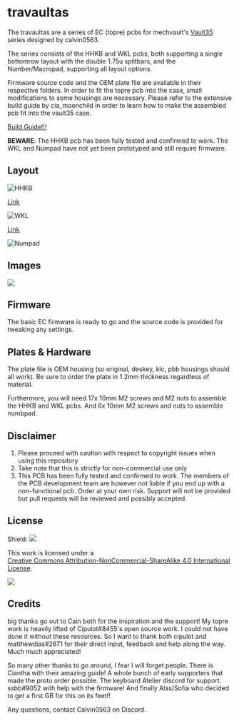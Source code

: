 # travaultas

The travaultas are a series of EC (topre) pcbs for mechvault's [Vault35](https://mechvault.net/products/vault-35-mini-keyboard) series designed by calvin0563. 

The series consists of the HHKB and WKL pcbs, both supporting a single bottomrow layout with the double 1.75u splitbars, and the Number/Macropad, supporting all layout options. 

Firmware source code and the OEM plate file are available in their respective folders. In order to fit the topre pcb into the case, small modifications to some housings are necessary. Please refer to the extensive build guide by cia\_moonchild in order to learn how to make the assembled pcb fit into the vault35 case.

[Build Guide!!!](https://imgur.com/a/L5vGjtF)

**BEWARE**: The HHKB pcb has been fully tested and confirmed to work. The WKL and Numpad have not yet been prototyped and still require firmware. 

## Layout

![HHKB](https://github.com/calvin-mcd/travaulta/blob/main/Images/KLE.png)

[Link](http://www.keyboard-layout-editor.com/#/gists/d333b15956554a98cf3ed6f06e2de3bf)

![WKL](https://github.com/calvin-mcd/travaulta/blob/main/Images/KLE1.png)

[Link](https://www.keyboard-layout-editor.com/#/gists/da6e12de7bd5171aa8982730b8f45f17)

![Numpad](https://github.com/calvin-mcd/travaulta/blob/main/Images/KLE2.png)

## Images
  
![](https://github.com/calvin-mcd/travaulta/blob/main/Images/calvin.jpg)

## Firmware

The basic EC firmware is ready to go and the source code is provided for tweaking any settings.

## Plates & Hardware

The plate file is OEM housing (so original, deskey, klc, pbb housings should all work). Be sure to order the plate in 1.2mm thickness regardless of material.

Furthermore, you will need 17x 10mm M2 screws and M2 nuts to assemble the HHKB and WKL pcbs. And 6x 10mm M2 screws and nuts to assemble numbpad.

## Disclaimer

1) Please proceed with caution with respect to copyright issues when using this repository
2) Take note that this is strictly for non-commercial use only
3) This PCB has been fully tested and confirmed to work. The members of the PCB development team are however not liable if you end up with a non-functional pcb. Order at your own risk. Support will not be provided but pull requests will be reviewed and possibly accepted.

## License

Shield: [![](https://img.shields.io/badge/License-CC%20BY--NC--SA%204.0-lightgrey.svg)](http://creativecommons.org/licenses/by-nc-sa/4.0/)

This work is licensed under a  
[Creative Commons Attribution-NonCommercial-ShareAlike 4.0 International License](http://creativecommons.org/licenses/by-nc-sa/4.0/).

[![](https://licensebuttons.net/l/by-nc-sa/4.0/88x31.png)](http://creativecommons.org/licenses/by-nc-sa/4.0/)

## Credits

big thanks go out to Cain both for the inspiration and the support! My topre work is heavily lifted of Cipulot\#8455's open source work. I could not have done it without these resources. So I want to thank both cipulot and matthewdias\#2671 for their direct input, feedback and help along the way. Much much appreciated!

So many other thanks to go around, I fear I will forget people. There is Ciantha with their amazing guide! A whole bunch of early supporters that made the proto order possible. The keyboard Atelier discord for support. ssbb\#9052 with help with the firmware! And finally Alas/Sofia who decided to get a first GB for this on its feet!!

Any questions, contact Calvin0563 on Discord. 
